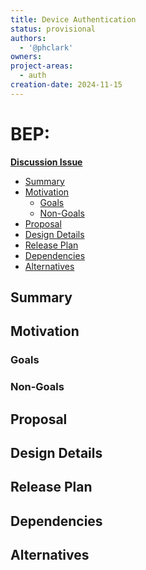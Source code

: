 ```yaml
---
title: Device Authentication
status: provisional
authors:
  - '@phclark'
owners:
project-areas:
  - auth
creation-date: 2024-11-15
---
```


<!--
**Note:** When your BEP is complete, all these pre-existing comments should be removed

When editing BEPs, aim for tightly-scoped, single-topic PRs to keep discussions focused. If you disagree with what is already in a document, open a new PR with suggested changes.
-->

# BEP: <!-- Your short, descriptive title -->

<!-- Before merging the initial BEP PR, create a feature issue and update the below link. You can wait with this step until the BEP is ready to be merged. -->

[**Discussion Issue**](https://github.com/backstage/backstage/issues/NNNNN)

- [Summary](#summary)
- [Motivation](#motivation)
  - [Goals](#goals)
  - [Non-Goals](#non-goals)
- [Proposal](#proposal)
- [Design Details](#design-details)
- [Release Plan](#release-plan)
- [Dependencies](#dependencies)
- [Alternatives](#alternatives)

## Summary

<!--
The summary of the BEP is a few paragraphs long and give a high-level overview of the features to be implemented. It should be possible to read *only* the summary and understand what the BEP is proposing to accomplish and what impact it has for users.
-->

## Motivation

<!--
This section is for explicitly listing the motivation, goals, and non-goals of
this BEP. Describe why the change is important and the benefits to users.
-->

### Goals

<!--
List the specific goals of the BEP. What is it trying to achieve? How will we
know that this has succeeded?
-->

### Non-Goals

<!--
What is out of scope for this BEP? Listing non-goals helps to focus discussion
and make progress.
-->

## Proposal

<!--
This is where we get down to the specifics of what the proposal actually is.
This should have enough detail that reviewers can understand exactly what
you're proposing, but should not include things like API designs or
implementation.
-->

## Design Details

<!--
This section should contain enough information that the specifics of your
change are understandable. This may include API specs or even code snippets.
If there's any ambiguity about HOW your proposal will be implemented, this is the place to discuss them.
-->

## Release Plan

<!--
This section should describe the rollout process for any new features. It must take our version policies into account and plan for a phased rollout if this change affects any existing stable APIs.

If there is any particular feedback to be gathered during the rollout, this should be described here as well.
-->

## Dependencies

<!--
List any dependencies that this work has on other BEPs or features.
-->

## Alternatives

<!--
What other approaches did you consider, and why did you rule them out? These do
not need to be as detailed as the proposal, but should include enough
information to express the idea and why it was not acceptable.
-->
